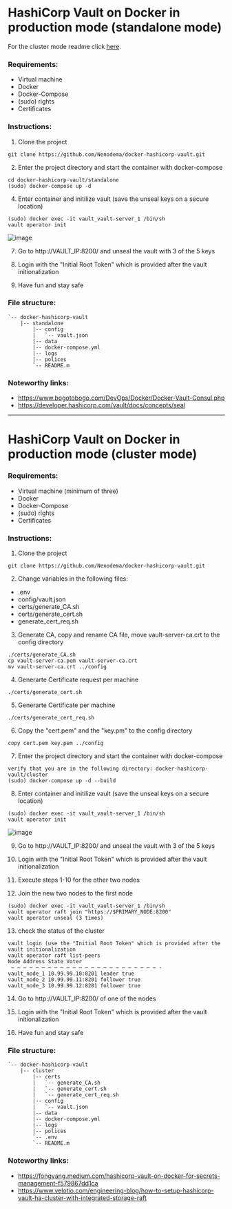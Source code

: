 # HashiCorp Vault on Docker in production mode (standalone mode)

For the cluster mode readme click [here](https://github.com/cisolutions-nl/docker-hashicorp-vault#hashicorp-vault-on-docker-in-production-mode-cluster-mode).

### Requirements:

* Virtual machine
* Docker
* Docker-Compose
* (sudo) rights
* Certificates

### Instructions:

1) Clone the project
```
git clone https://github.com/Nenodema/docker-hashicorp-vault.git
```
2) Enter the project directory and start the container with docker-compose
```
cd docker-hashicorp-vault/standalone
(sudo) docker-compose up -d
```
4) Enter container and initilize vault (save the unseal keys on a secure location)
```
(sudo) docker exec -it vault_vault-server_1 /bin/sh
vault operator init
```
![image](https://user-images.githubusercontent.com/33698556/212346090-229f6778-811a-46ee-8cf0-1688685cf548.png)

7) Go to http://VAULT_IP:8200/ and unseal the vault with 3 of the 5 keys

8) Login with the "Initial Root Token" which is provided after the vault initionalization

9) Have fun and stay safe

### File structure:

```
`-- docker-hashicorp-vault
    |-- standalone
        |-- config
        |   `-- vault.json
        |-- data
        |-- docker-compose.yml
        |-- logs
        |-- polices
        `-- README.m
```
### Noteworthy links:

* https://www.bogotobogo.com/DevOps/Docker/Docker-Vault-Consul.php
* https://developer.hashicorp.com/vault/docs/concepts/seal


------------------------------------------------------------------------------------------------------------


# HashiCorp Vault on Docker in production mode (cluster mode)

### Requirements:

* Virtual machine (minimum of three)
* Docker
* Docker-Compose
* (sudo) rights
* Certificates

### Instructions:

1) Clone the project
```
git clone https://github.com/Nenodema/docker-hashicorp-vault.git
```
2) Change variables in the following files:
* .env
* config/vault.json
* certs/generate_CA.sh
* certs/generate_cert.sh
* generate_cert_req.sh
3) Generate CA, copy and rename CA file, move vault-server-ca.crt to the config directory
```
./certs/generate_CA.sh
cp vault-server-ca.pem vault-server-ca.crt
mv vault-server-ca.crt ../config
```
4) Generarte Certificate request per machine
```
./certs/generate_cert.sh
```
5) Generarte Certificate per machine
```
./certs/generate_cert_req.sh
```
6) Copy the "cert.pem" and the "key.pm" to the config directory
```
copy cert.pem key.pem ../config
```
7) Enter the project directory and start the container with docker-compose
```
verify that you are in the following directory: docker-hashicorp-vault/cluster
(sudo) docker-compose up -d --build
```
8) Enter container and initilize vault (save the unseal keys on a secure location)
```
(sudo) docker exec -it vault_vault-server_1 /bin/sh
vault operator init
```
![image](https://user-images.githubusercontent.com/33698556/212346090-229f6778-811a-46ee-8cf0-1688685cf548.png)

9) Go to http://VAULT_IP:8200/ and unseal the vault with 3 of the 5 keys

10) Login with the "Initial Root Token" which is provided after the vault initionalization

11) Execute steps 1-10 for the other two nodes

12) Join the new two nodes to the first node
```
(sudo) docker exec -it vault_vault-server_1 /bin/sh
vault operator raft join "https://$PRIMARY_NODE:8200"
vault operator unseal (3 times)
```
13) check the status of the cluster
```
vault login (use the "Initial Root Token" which is provided after the vault initionalization
vault operator raft list-peers
Node Address State Voter
 — — — — — — — — — — — — — — — — — — — — — — — — -
vault_node_1 10.99.99.10:8201 leader true
vault_node_2 10.99.99.11:8201 follower true
vault_node_3 10.99.99.12:8201 follower true
```
14) Go to http://VAULT_IP:8200/ of one of the nodes

15) Login with the "Initial Root Token" which is provided after the vault initionalization

16) Have fun and stay safe

### File structure:

```
`-- docker-hashicorp-vault
    |-- cluster
        |-- certs
        |   `-- generate_CA.sh
        |   `-- generate_cert.sh
        |   `-- generate_cert_req.sh
        |-- config
        |   `-- vault.json
        |-- data
        |-- docker-compose.yml
        |-- logs
        |-- polices
        `-- .env
        `-- README.m

```
### Noteworthy links:

* https://fongyang.medium.com/hashicorp-vault-on-docker-for-secrets-management-f579867dd1ca
* https://www.velotio.com/engineering-blog/how-to-setup-hashicorp-vault-ha-cluster-with-integrated-storage-raft
